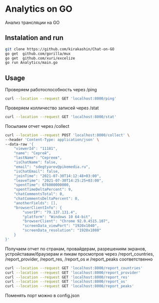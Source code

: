 # Analytics on GO

Анализ трансляции на GO 

## Instalation and run

```bash
git clone https://github.com/kirakashin/Chat-on-GO
go get 	github.com/gorilla/mux
go get	github.com/xuri/excelize
go run Analytics/main.go
```

## Usage

Проверяем работоспособность через /ping
```bash
curl --location --request GET 'localhost:8000/ping'
```

Проверяем колличество записей через /stat
```bash
curl --location --request GET 'localhost:8000/stat'
```

Посылаем отчет через /collect
```bash
curl --location --request POST 'localhost:8000/collect' \
--header 'Content-Type: application/json' \
--data-raw '{
    "viewerId": "11181",
    "name": "Сергей",
    "lastName": "Сергеев",
    "isChatName": false,
    "email": "sdegtyarev@pikemedia.ru",
    "isChatEmail": false,
    "joinTime": "2021-07-30T14:12:48+03:00",
    "leaveTime": "2021-07-30T14:25:25+03:00",
    "spentTime": 676000000000,
    "spentTimeDeltaPercent": 9,
    "chatCommentsTotal": 0,
    "chatCommentsDeltaPercent": 0,
    "anotherFields": [],
    "browserClientInfo": {
        "userIP": "79.137.131.4",
        "platform": "Windows 10 64-bit",
        "browserClient": "Chrome 92.0.4515.107",
        "screenData_viewPort": "1920x1040",
        "screenData_resolution": "1920x1080"
    }
}'
```

Получаем отчет по странам, провайдерам, разрешениям экранов, устройставам/браузерам и пикам просмотров через /report_countries, /report_provider, /report_res, /report_os и /report_peaks соответственно
```bash
curl --location --request GET 'localhost:8000/report_countries'
curl --location --request GET 'localhost:8000/report_provider'
curl --location --request GET 'localhost:8000/report_res'
curl --location --request GET 'localhost:8000/report_os'
curl --location --request GET 'localhost:8000/report_peaks'
```

Поменять порт можно в config.json